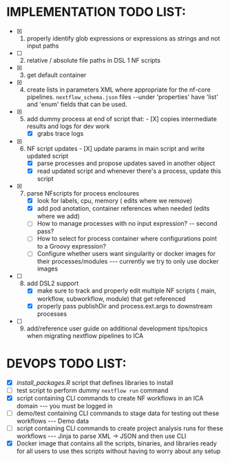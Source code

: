# IMPLEMENTATION TODO LIST:
- [X] 1) properly identify glob expressions or expressions as strings and not input paths
- [ ] 2) relative / absolute file paths in DSL 1 NF scripts
- [X] 3) get default container
- [X] 4) create lists in parameters XML where appropriate for the nf-core pipelines. 
 	```nextflow_schema.json``` files --under 'properties' have 'list' and 'enum' fields that can be used.
- [X] 5) add dummy process at end of script that:
      	       	- [X] copies intermediate results and logs for dev work
		- [X] grabs trace logs
- [X] 6) NF script updates
      	    	- [X] update params in main script and write updated script
		- [X] parse processes and propose updates saved in another object
		- [X] read updated script and whenever there's a process, update this script
- [X] 7) parse NFscripts for process enclosures
		- [X] look for labels, cpu, memory  ( edits where we remove)
		- [X] add pod anotation, container references when needed (edits where we add)
		- [ ] How to manage processes with no input expression? -- second pass?
		- [ ] How to select for process container where configurations point to a Groovy expression?
		- [ ] Configure whether users want singularity or docker images for their processes/modules --- currently we try to only use docker images
- [ ] 8) add DSL2 support
 		- [X] make sure to track and properly edit multiple NF scripts ( main, workflow, subworkflow, module) that get referenced
 		- [X] properly pass publishDir and process.ext.args to downstream processes
- [ ] 9) add/reference user guide on additional development tips/topics when migrating nextflow pipelines to ICA

# DEVOPS TODO LIST:
- [X]  *install_packages.R* script that defines libraries to install
- [ ]   test script to perform dummy ```nextflow run``` command
- [X]   script containing CLI commands to create NF workflows in an ICA domain --- you must be logged in
- [ ]   demo/test containing CLI commands to stage data for testing out these workflows --- Demo data
- [ ]   script containing CLI commands to create project analysis runs for these workflows --- Jinja to parse XML -> JSON and then use CLI
- [X] 	Docker image that contains all the scripts, binaries, and libraries ready for all users to use thes scripts without having to worry about any setup
